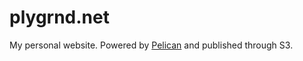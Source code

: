 # plygrnd.net
My personal website. Powered by [Pelican](https://getpelican.com) and published through S3.
